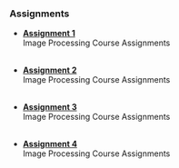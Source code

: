 ### Assignments  
-  [**Assignment 1**](https://github.com/neriabd/ImageProcessing/tree/main/Assignment%201)
<br> Image Processing Course Assignments
<br><br>

-  [**Assignment 2**](https://github.com/neriabd/ImageProcessing/tree/main/Assignment%202)
<br> Image Processing Course Assignments
<br><br>

-  [**Assignment 3**](https://github.com/neriabd/ImageProcessing/tree/main/Assignment%203)
<br> Image Processing Course Assignments
<br><br>

-  [**Assignment 4**](https://github.com/neriabd/ImageProcessing/tree/main/Assignment%204)
<br> Image Processing Course Assignments
<br><br> 
